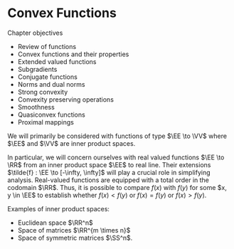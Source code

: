 # Convex Functions


Chapter objectives

* Review of functions
* Convex functions and their properties
* Extended valued functions
* Subgradients
* Conjugate functions
* Norms and dual norms
* Strong convexity
* Convexity preserving operations
* Smoothness
* Quasiconvex functions
* Proximal mappings


We will primarily be considered with functions 
of type $\EE \to \VV$ where $\EE$ and $\VV$ are
inner product spaces.

In particular, we will concern ourselves with 
real valued functions $\EE \to \RR$ from an 
inner product space $\EE$ to real line. 
Their extensions $\tilde{f} : \EE \to [-\infty, \infty]$
will play a crucial role in simplifying analysis.
Real-valued functions are equipped with a total order in the codomain
$\RR$. Thus, it is possible to compare $f(x)$ with $f(y)$
for some $x, y \in \EE$ to establish whether 
$f(x) < f(y)$ or $f(x) = f(y)$ or $f(x) > f(y)$.

Examples of inner product spaces:

- Euclidean space $\RR^n$
- Space of matrices $\RR^{m \times n}$
- Space of symmetric matrices $\SS^n$.

